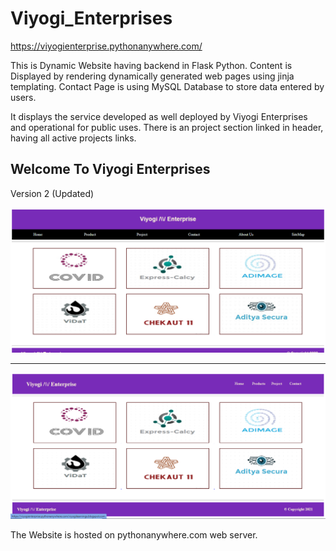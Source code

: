 # Viyogi_Enterprises
https://viyogienterprise.pythonanywhere.com/

This is Dynamic Website having backend in Flask Python.
Content is Displayed by rendering dynamically generated web pages using jinja templating.
Contact Page is using MySQL Database to store data entered by users.

It displays the service developed as well deployed by Viyogi Enterprises and operational for public uses.
There is an project section linked in header, having all active projects links.

Welcome To Viyogi Enterprises
-------------------------------------------------------------------------------------
Version 2 (Updated)

![alt text](https://github.com/LALalitViyogi/Viyogi_Enterprises/blob/main/vers2image.PNG?raw=true)

-------------------------------------------------------------------------------------
![alt text](https://github.com/LALalitViyogi/Viyogi_Enterprises/blob/main/viyogi_enterprises.PNG?raw=true)

The Website is hosted on pythonanywhere.com web server.

